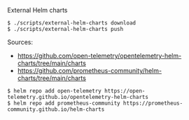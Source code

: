 External Helm charts

```
$ ./scripts/external-helm-charts download
$ ./scripts/external-helm-charts push
```

Sources:

- https://github.com/open-telemetry/opentelemetry-helm-charts/tree/main/charts
- https://github.com/prometheus-community/helm-charts/tree/main/charts

```
$ helm repo add open-telemetry https://open-telemetry.github.io/opentelemetry-helm-charts
$ helm repo add prometheus-community https://prometheus-community.github.io/helm-charts
```
